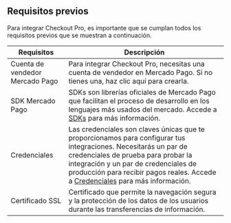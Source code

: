 ## Requisitos previos

Para integrar Checkout Pro, es importante que se cumplan todos los requisitos previos que se muestran a continuación.


| Requisitos | Descripción |
|--- |--- |
| Cuenta de vendedor Mercado Pago |Para integrar Checkout Pro, necesitas una cuenta de vendedor en Mercado Pago. Si no tienes una, haz clic aquí para crearla.|
| SDK Mercado Pago | SDKs son librerías oficiales de Mercado Pago que facilitan el proceso de desarrollo en los lenguajes más usados ​​del mercado. Accede a [SDKs](https://www.mercadopago[FAKER][URL][DOMAIN]/developers/es/guides/sdks) para más información. |
| Credenciales | Las credenciales son claves únicas que te proporcionamos para configurar tus integraciones. Necesitarás un par de credenciales de prueba para probar la integración y un par de credenciales de producción para recibir pagos reales. Accede a [Credenciales](https://www.mercadopago[FAKER][URL][DOMAIN]/developers/es/guides/resources/credentials) para más información. |
| Certificado SSL | Certificado que permite la navegación segura y la protección de los datos de los usuarios durante las transferencias de información. |
